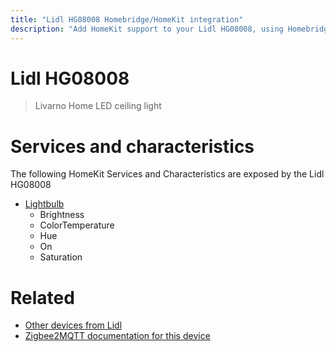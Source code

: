 ```yaml
---
title: "Lidl HG08008 Homebridge/HomeKit integration"
description: "Add HomeKit support to your Lidl HG08008, using Homebridge, Zigbee2MQTT and homebridge-z2m."
---
```

<!---
This file has been GENERATED using src/docgen/docgen.ts
DO NOT EDIT THIS FILE MANUALLY!
-->
# Lidl HG08008
> Livarno Home LED ceiling light


# Services and characteristics
The following HomeKit Services and Characteristics are exposed by
the Lidl HG08008

* [Lightbulb](../../light.md)
  * Brightness
  * ColorTemperature
  * Hue
  * On
  * Saturation


# Related
* [Other devices from Lidl](../index.md#lidl)
* [Zigbee2MQTT documentation for this device](https://www.zigbee2mqtt.io/devices/HG08008.html)